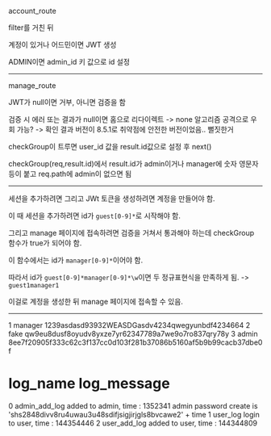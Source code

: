 account_route

filter를 거친 뒤

계정이 있거나 어드민이면 JWT 생성

ADMIN이면 admin_id 키 값으로 id 설정

---
manage_route

JWT가 null이면 거부, 아니면 검증을 함

검증 시 에러 또는 결과가 null이면 홈으로 리다이렉트
-> none 알고리즘 공격으로 우회 가능?
-> 확인 결과 버전이 8.5.1로 취약점에 안전한 버전이었음.. 뻘짓한거

checkGroup이 트루면 user_id 값을 result.id값으로 설정 후 next()

checkGroup(req,result.id)에서 result.id가 admin이거나
manager에 숫자 영문자 등이 붙고 req.path에 admin이 없으면 됨


----

세션을 추가하려면 그리고 JWt 토큰을 생성하려면 계정을 만들어야 함.

이 때 세션을 추가하려면 id가 ```guest[0-9]*```로 시작해야 함.

그리고 manage 페이지에 접속하려면 검증을 거쳐서 통과해야 하는데 checkGroup 함수가 true가 되어야 함.

이 함수에서는 id가 ```manager[0-9]*```이어야 함.

따라서 id가 ```guest[0-9]*manager[0-9]*\w```이면 두 정규표현식을 만족하게 됨. -> ```guest1manager1```

이걸로 계정을 생성한 뒤 manage 페이지에 접속할 수 있음.

---

1	manager	1239asdasd93932WEASDGasdv4234qwegyunbdf4234664
2	fake	qw9eu8dusf8oyudv8yxze7yr62347789a7we9o7ro837qry78y
3	admin	8ee7f20905f333c62c3f137cc0d103f281b37086b5160af5b9b99cacb37dbe0f

#	log_name	log_message
0	admin_add_log	added to admin, time : 1352341 admin password create is 'shs2848divv8ru4uwau3u48sdifjsigjirjgls8bvcawe2' + time
1	user_log	login to user, time : 144354446
2	user_add_log	added to user, time : 144344809
